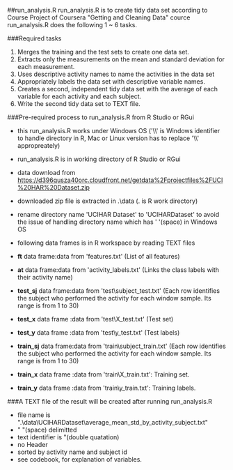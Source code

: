 ##run_analysis.R
run_analysis.R is to create tidy data set according to Course Project of Coursera "Getting and Cleaning Data" cource
run_analysis.R does the following 1 ~ 6 tasks.

###Required tasks
1. Merges the training and the test sets to create one data set.
2. Extracts only the measurements on the mean and standard deviation for each measurement. 
3. Uses descriptive activity names to name the activities in the data set
4. Appropriately labels the data set with descriptive variable names. 
5. Creates a second, independent tidy data set with the average of each variable for each activity and each subject. 
6. Write the second tidy data set to TEXT file.

###Pre-required process to run_analysis.R from R Studio or RGui
* this run_analysis.R works under Windows OS ('\\\\' is Windows identifier to handle directory in R, Mac or Linux version has to replace '\\\\' appropreately)
* run_analysis.R is in working directory of R Studio or RGui

* data download from https://d396qusza40orc.cloudfront.net/getdata%2Fprojectfiles%2FUCI%20HAR%20Dataset.zip
* downloaded zip file is extracted in .\data (. is R work directory)
* rename directory name 'UCIHAR Dataset' to 'UCIHARDataset' to avoid the issue of handling directory name which has ' '(space) in Windows OS
* following data frames is in R workspace by reading TEXT files

* **ft** data frame:data from 'features.txt' (List of all features)
* **at** data frame:data from 'activity_labels.txt' (Links the class labels with their activity name)

* **test_sj** data frame:data from 'test\subject_test.txt' (Each row identifies the subject who performed the activity for each window sample. Its range is from 1 to 30)
* **test_x** data frame :data from 'test\X_test.txt' (Test set)
* **test_y** data frame :data from 'test\y_test.txt' (Test labels)
* **train_sj** data frame:data from 'train\subject_train.txt' (Each row identifies the subject who performed the activity for each window sample. Its range is from 1 to 30) 
* **train_x** data frame :data from 'train\X_train.txt': Training set.
* **train_y** data frame :data from 'train\y_train.txt': Training labels.

###A TEXT file of the result will be created after running run_analysis.R
* file name is ".\data\UCIHARDataset\average_mean_std_by_activity_subject.txt"
* " "(space) delimitted
* text identifier is "(double quatation)
* no Header
* sorted by activity name and subject id
* see codebook, for explanation of variables.